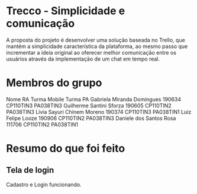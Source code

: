 # Trecco - Simplicidade e comunicação

A proposta do projeto é desenvolver uma solução baseada no Trello, que mantém a simplicidade
característica da plataforma, ao mesmo passo que incrementar a ideia original ao oferecer melhor comunicação
entre os usuários através da implementação de um chat em tempo real.

# Membros do grupo

Nome                          RA      Turma Mobile  Turma PA
Gabriela Miranda Domingues    190634  CP110TIN3     PA038TIN3
Guilherme Santini Sforza      190605  CP110TIN2     PA038TIN3
Lívia Sayuri Chinem Moreno    190374  CP110TIN3     PA038TIN1
Luiz Felipe Looze             190906  CP110TIN2     PA038TIN3
Daniele dos Santos Rosa       111706  CP110TIN2     PA038TIN1


# Resumo do que foi feito

## Tela de login

Cadastro e Login funcionando.
